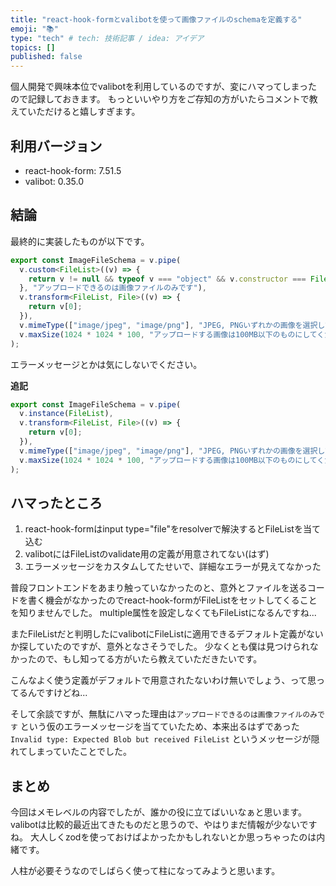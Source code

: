 ```yaml
---
title: "react-hook-formとvalibotを使って画像ファイルのschemaを定義する"
emoji: "📚"
type: "tech" # tech: 技術記事 / idea: アイデア
topics: []
published: false
---
```


個人開発で興味本位でvalibotを利用しているのですが、変にハマってしまったので記録しておきます。
もっといいやり方をご存知の方がいたらコメントで教えていただけると嬉しすぎます。

## 利用バージョン

- react-hook-form: 7.51.5
- valibot: 0.35.0

## 結論

最終的に実装したものが以下です。

```typescript
export const ImageFileSchema = v.pipe(
  v.custom<FileList>((v) => {
    return v != null && typeof v === "object" && v.constructor === FileList && (<FileList>v).length > 0;
  }, "アップロードできるのは画像ファイルのみです"),
  v.transform<FileList, File>((v) => {
    return v[0];
  }),
  v.mimeType(["image/jpeg", "image/png"], "JPEG, PNGいずれかの画像を選択してください"),
  v.maxSize(1024 * 1024 * 100, "アップロードする画像は100MB以下のものにしてください"),
);
```
エラーメッセージとかは気にしないでください。

**追記**

```typescript
export const ImageFileSchema = v.pipe(
  v.instance(FileList),
  v.transform<FileList, File>((v) => {
    return v[0];
  }),
  v.mimeType(["image/jpeg", "image/png"], "JPEG, PNGいずれかの画像を選択してください"),
  v.maxSize(1024 * 1024 * 100, "アップロードする画像は100MB以下のものにしてください"),
);
```

## ハマったところ

1. react-hook-formはinput type="file"をresolverで解決するとFileListを当て込む
1. valibotにはFileListのvalidate用の定義が用意されてない(はず)
1. エラーメッセージをカスタムしてたせいで、詳細なエラーが見えてなかった

普段フロントエンドをあまり触っていなかったのと、意外とファイルを送るコードを書く機会がなかったのでreact-hook-formがFileListをセットしてくることを知りませんでした。
multiple属性を設定しなくてもFileListになるんですね...

またFileListだと判明したにvalibotにFileListに適用できるデフォルト定義がないか探していたのですが、意外となさそうでした。
少なくとも僕は見つけられなかったので、もし知ってる方がいたら教えていただきたいです。

こんなよく使う定義がデフォルトで用意されたないわけ無いでしょう、って思ってるんですけどね...

そして余談ですが、無駄にハマった理由は`アップロードできるのは画像ファイルのみです` という仮のエラーメッセージを当てていたため、本来出るはずであった`Invalid type: Expected Blob but received FileList` というメッセージが隠れてしまっていたことでした。

## まとめ

今回はメモレベルの内容でしたが、誰かの役に立てばいいなぁと思います。
valibotは比較的最近出てきたものだと思うので、やはりまだ情報が少ないですね。
大人しくzodを使っておけばよかったかもしれないとか思っちゃったのは内緒です。

人柱が必要そうなのでしばらく使って柱になってみようと思います。


